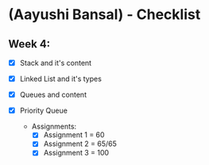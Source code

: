 # (Aayushi Bansal) - Checklist

## Week 4:

- [x] Stack and it's content
- [x] Linked List and it's types
- [x] Queues and content
- [x] Priority Queue

  * Assignments:
    - [x] Assignment 1 = 60
    - [x] Assignment 2 = 65/65
    - [x] Assignment 3 = 100
